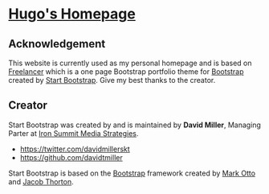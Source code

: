 # [Hugo's Homepage](http://hugochan.net)

## Acknowledgement
This website is currently used as my personal homepage and is based on [Freelancer](http://startbootstrap.com/template-overviews/freelancer/) which is a one page Bootstrap portfolio theme for [Bootstrap](http://getbootstrap.com/) created by [Start Bootstrap](http://startbootstrap.com/). Give my best thanks to the creator.

## Creator

Start Bootstrap was created by and is maintained by **David Miller**, Managing Parter at [Iron Summit Media Strategies](http://www.ironsummitmedia.com/).

* https://twitter.com/davidmillerskt
* https://github.com/davidtmiller

Start Bootstrap is based on the [Bootstrap](http://getbootstrap.com/) framework created by [Mark Otto](https://twitter.com/mdo) and [Jacob Thorton](https://twitter.com/fat).
